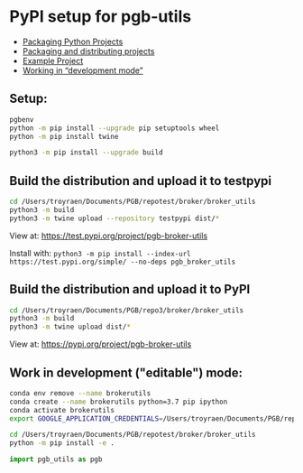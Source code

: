 # PyPI setup for pgb-utils

- [Packaging Python Projects](https://packaging.python.org/tutorials/packaging-projects/)
- [Packaging and distributing projects](https://packaging.python.org/guides/distributing-packages-using-setuptools/)
- [Example Project](https://github.com/pypa/sampleproject)
- [Working in “development mode”](https://packaging.python.org/guides/distributing-packages-using-setuptools/#working-in-development-mode)

## Setup:

```bash
pgbenv
python -m pip install --upgrade pip setuptools wheel
python -m pip install twine

python3 -m pip install --upgrade build
```

## Build the distribution and upload it to testpypi

```bash
cd /Users/troyraen/Documents/PGB/repotest/broker/broker_utils
python3 -m build
python3 -m twine upload --repository testpypi dist/*
```

View at: https://test.pypi.org/project/pgb-broker-utils

Install with:
`python3 -m pip install --index-url https://test.pypi.org/simple/ --no-deps pgb_broker_utils`

## Build the distribution and upload it to PyPI

```bash
cd /Users/troyraen/Documents/PGB/repo3/broker/broker_utils
python3 -m build
python3 -m twine upload dist/*
```

View at: https://pypi.org/project/pgb-broker-utils

## Work in development ("editable") mode:

```bash
conda env remove --name brokerutils
conda create --name brokerutils python=3.7 pip ipython
conda activate brokerutils
export GOOGLE_APPLICATION_CREDENTIALS=/Users/troyraen/Documents/PGB/repo/GCPauth_pitt-google-broker-prototype-0679b75dded0.json

cd /Users/troyraen/Documents/PGB/repotest/broker/broker_utils
python -m pip install -e .
```

```python
import pgb_utils as pgb
```
